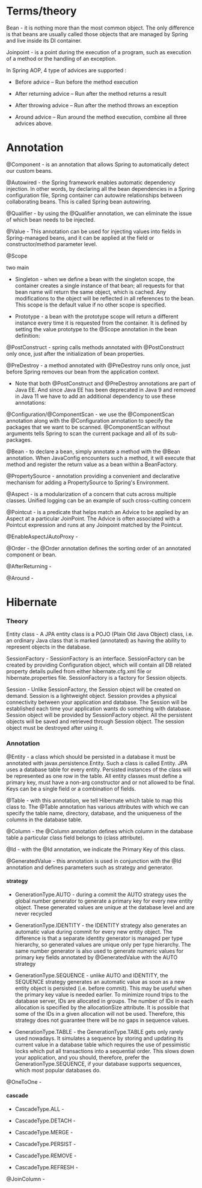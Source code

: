# Terms/theory
Bean - it is nothing more than the most common object. The only difference is that beans are usually called those objects that are managed by Spring and live inside its DI container.

Joinpoint - is a point during the execution of a program, such as execution of a method or the handling of an exception.

In Spring AOP, 4 type of advices are supported :

- Before advice – Run before the method execution

- After returning advice – Run after the method returns a result

- After throwing advice – Run after the method throws an exception

- Around advice – Run around the method execution, combine all three advices above. 

# Annotation
@Component - is an annotation that allows Spring to automatically detect our custom beans.

@Autowired - the Spring framework enables automatic dependency injection. In other words, by declaring all the bean dependencies in a Spring configuration file, Spring container can autowire relationships between collaborating beans. This is called Spring bean autowiring.

@Qualifier - by using the @Qualifier annotation, we can eliminate the issue of which bean needs to be injected.

@Value - This annotation can be used for injecting values into fields in Spring-managed beans, and it can be applied at the field or constructor/method parameter level.

@Scope

two main 

- Singleton - when we define a bean with the singleton scope, the container creates a single instance of that bean; all requests for that bean name will return the same object, which is cached. Any modifications to the object will be reflected in all references to the bean. This scope is the default value if no other scope is specified.


- Prototype - a bean with the prototype scope will return a different instance every time it is requested from the container. It is defined by setting the value prototype to the @Scope annotation in the bean definition:

@PostConstruct - spring calls methods annotated with @PostConstruct only once, just after the initialization of bean properties.

@PreDestroy - a method annotated with @PreDestroy runs only once, just before Spring removes our bean from the application context.

- Note that both @PostConstruct and @PreDestroy annotations are part of Java EE. And since Java EE has been deprecated in Java 9 and removed in Java 11 we have to add an additional dependency to use these annotations:

@Configuration/@ComponentScan - we use the @ComponentScan annotation along with the @Configuration annotation to specify the packages that we want to be scanned. @ComponentScan without arguments tells Spring to scan the current package and all of its sub-packages.

@Bean - to declare a bean, simply annotate a method with the @Bean annotation. When JavaConfig encounters such a method, it will execute that method and register the return value as a bean within a BeanFactory.

@PropertySource - annotation providing a convenient and declarative mechanism for adding a PropertySource to Spring's Environment.

@Aspect - is a modularization of a concern that cuts across multiple classes. Unified logging can be an example of such cross-cutting concern

@Pointcut - is a predicate that helps match an Advice to be applied by an Aspect at a particular JoinPoint.
The Advice is often associated with a Pointcut expression and runs at any Joinpoint matched by the Pointcut.

@EnableAspectJAutoProxy - 

@Order - the @Order annotation defines the sorting order of an annotated component or bean.

@AfterReturning - 

@Around - 

# Hibernate

### Theory

Entity class - A JPA entity class is a POJO (Plain Old Java Object) class, i.e. an ordinary Java class that is marked (annotated) as having the ability to represent objects in the database. 

SessionFactory - SessionFactory is an interface. SessionFactory can be created by providing Configuration object, which will contain all DB related property details pulled from either hibernate.cfg.xml file or hibernate.properties file. SessionFactory is a factory for Session objects.

Session - Unlike SessionFactory, the Session object will be created on demand. Session is a lightweight object. Session provides a physical connectivity between your application and database. The Session will be established each time your application wants do something with database. Session object will be provided by SessionFactory object. All the persistent objects will be saved and retrieved through Session object. The session object must be destroyed after using it.

### Annotation

@Entity - a class which should be persisted in a database it must be annotated with javax.persistence.Entity. Such a class is called Entity. JPA uses a database table for every entity. Persisted instances of the class will be represented as one row in the table.
All entity classes must define a primary key, must have a non-arg constructor and or not allowed to be final. Keys can be a single field or a combination of fields.

@Table - with this annotation, we tell Hibernate which table to map this class to. The @Table annotation has various attributes with which we can specify the table name, directory, database, and the uniqueness of the columns in the database table.

@Column - the @Column annotation defines which column in the database table a particular class field belongs to (class attribute).

@Id - with the @Id annotation, we indicate the Primary Key of this class.

@GeneratedValue - this annotation is used in conjunction with the @Id annotation and defines parameters such as strategy and generator.

#### strategy

- GenerationType.AUTO - during a commit the AUTO strategy uses the global number generator to generate a primary key for every new entity object. These generated values are unique at the database level and are never recycled 

- GenerationType.IDENTITY - the IDENTITY strategy also generates an automatic value during commit for every new entity object. The difference is that a separate identity generator is managed per type hierarchy, so generated values are unique only per type hierarchy.
The same number generator is also used to generate numeric values for primary key fields annotated by @GeneratedValue with the AUTO strategy

- GenerationType.SEQUENCE  - unlike AUTO and IDENTITY, the SEQUENCE strategy generates an automatic value as soon as a new entity object is persisted (i.e. before commit). This may be useful when the primary key value is needed earlier. To minimize round trips to the database server, IDs are allocated in groups. The number of IDs in each allocation is specified by the allocationSize attribute. It is possible that some of the IDs in a given allocation will not be used. Therefore, this strategy does not guarantee there will be no gaps in sequence values.

- GenerationType.TABLE - the GenerationType.TABLE gets only rarely used nowadays. It simulates a sequence by storing and updating its current value in a database table which requires the use of pessimistic locks which put all transactions into a sequential order. This slows down your application, and you should, therefore, prefer the GenerationType.SEQUENCE, if your database supports sequences, which most popular databases do.

@OneToOne - 

#### cascade

- CascadeType.ALL - 

- CascadeType.DETACH - 

- CascadeType.MERGE - 

- CascadeType.PERSIST - 

- CascadeType.REMOVE - 

- CascadeType.REFRESH - 

@JoinColumn - 
 

